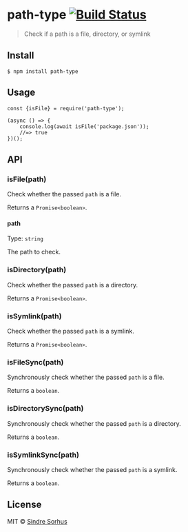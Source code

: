 path-type [![Build Status](https://travis-ci.org/sindresorhus/path-type.svg?branch=master)](https://travis-ci.org/sindresorhus/path-type)
=========================================================================================================================================

> Check if a path is a file, directory, or symlink

Install
-------

    $ npm install path-type

Usage
-----

    const {isFile} = require('path-type');

    (async () => {
        console.log(await isFile('package.json'));
        //=> true
    })();

API
---

### isFile(path)

Check whether the passed `path` is a file.

Returns a `Promise<boolean>`.

#### path

Type: `string`

The path to check.

### isDirectory(path)

Check whether the passed `path` is a directory.

Returns a `Promise<boolean>`.

### isSymlink(path)

Check whether the passed `path` is a symlink.

Returns a `Promise<boolean>`.

### isFileSync(path)

Synchronously check whether the passed `path` is a file.

Returns a `boolean`.

### isDirectorySync(path)

Synchronously check whether the passed `path` is a directory.

Returns a `boolean`.

### isSymlinkSync(path)

Synchronously check whether the passed `path` is a symlink.

Returns a `boolean`.

License
-------

MIT © [Sindre Sorhus](https://sindresorhus.com)
